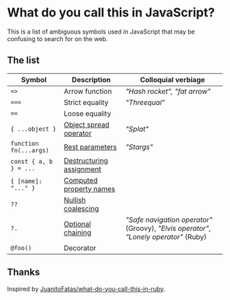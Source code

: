 # What do you call this in JavaScript?

This is a list of ambiguous symbols used in JavaScript that may be confusing to search for on the web.

## The list

| Symbol | Description    | Colloquial verbiage |
| ------ | -------------- | ------------------- |
| `=>`   | Arrow function | _"Hash rocket", "fat arrow"_ |
| `===`   | Strict equality | _"Threequal"_ |
| `==`   | Loose equality | |
| `{ ...object }` | [Object spread operator](https://redux.js.org/recipes/using-object-spread-operator) | _"Splat"_ |
| `function fn(...args)` | [Rest parameters](https://developer.mozilla.org/en-US/docs/Web/JavaScript/Reference/Functions/rest_parameters) | _"Stargs"_ |
| `const { a, b } = ...` | [Destructuring assignment](https://developer.mozilla.org/en-US/docs/Web/JavaScript/Reference/Operators/Destructuring_assignment) | |
| `{ [name]: "..." }` | [Computed property names](https://developer.mozilla.org/en-US/docs/Web/JavaScript/Reference/Operators/Object_initializer#Computed_property_names) | |
| `??` | [Nullish coalescing](https://github.com/tc39/proposal-nullish-coalescing) | |
| `?.` | [Optional chaining](https://github.com/tc39/proposal-optional-chaining) | _"Safe navigation operator"_ (Groovy), _"Elvis operator"_, _"Lonely operator"_ (Ruby) |
| `@foo()` | Decorator | | 

 
## Thanks

Inspired by [JuanitoFatas/what-do-you-call-this-in-ruby](https://github.com/JuanitoFatas/what-do-you-call-this-in-ruby).
